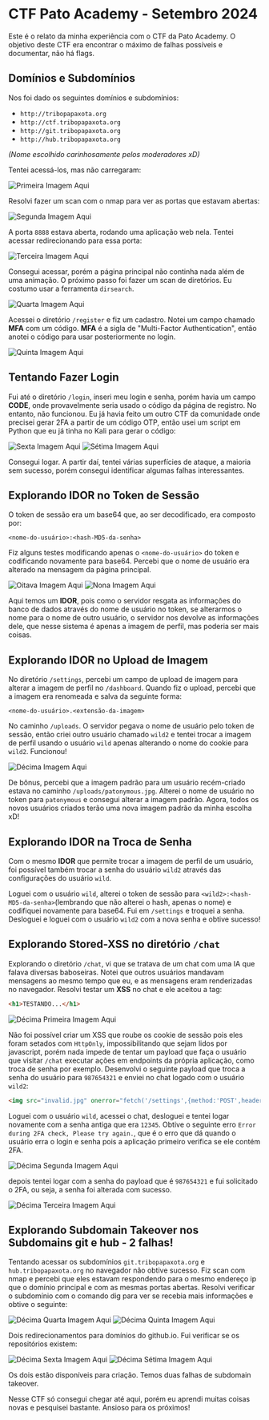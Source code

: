 # CTF Pato Academy - Setembro 2024

Este é o relato da minha experiência com o CTF da Pato Academy. O objetivo deste CTF era encontrar o máximo de falhas possíveis e documentar, não há flags.

## Domínios e Subdomínios

Nos foi dado os seguintes domínios e subdomínios:

- `http://tribopapaxota.org`
- `http://ctf.tribopapaxota.org`
- `http://git.tribopapaxota.org`
- `http://hub.tribopapaxota.org`

*(Nome escolhido carinhosamente pelos moderadores xD)*

Tentei acessá-los, mas não carregaram:

![Primeira Imagem Aqui](https://i.imgur.com/5jLf5V3.png)

Resolvi fazer um scan com o nmap para ver as portas que estavam abertas:

![Segunda Imagem Aqui](https://i.imgur.com/iK3K9Fo.png)

A porta `8888` estava aberta, rodando uma aplicação web nela. Tentei acessar redirecionando para essa porta:

![Terceira Imagem Aqui](https://i.imgur.com/5M76gUs.png)

Consegui acessar, porém a página principal não continha nada além de uma animação. O próximo passo foi fazer um scan de diretórios. Eu costumo usar a ferramenta `dirsearch`.

![Quarta Imagem Aqui](https://i.imgur.com/wotU3ox.png)

Acessei o diretório `/register` e fiz um cadastro. Notei um campo chamado **MFA** com um código. **MFA** é a sigla de "Multi-Factor Authentication", então anotei o código para usar posteriormente no login.

![Quinta Imagem Aqui](https://i.imgur.com/wDD48JB.png)

## Tentando Fazer Login

Fui até o diretório `/login`, inseri meu login e senha, porém havia um campo **CODE**, onde provavelmente seria usado o código da página de registro. No entanto, não funcionou. Eu já havia feito um outro CTF da comunidade onde precisei gerar 2FA a partir de um código OTP, então usei um script em Python que eu já tinha no Kali para gerar o código:

![Sexta Imagem Aqui](https://i.imgur.com/gt63YoX.png)
![Sétima Imagem Aqui](https://i.imgur.com/WisfjQk.png)

Consegui logar. A partir daí, tentei várias superfícies de ataque, a maioria sem sucesso, porém consegui identificar algumas falhas interessantes.

## Explorando IDOR no Token de Sessão

O token de sessão era um base64 que, ao ser decodificado, era composto por:

`<nome-do-usuário>:<hash-MD5-da-senha>`

Fiz alguns testes modificando apenas o `<nome-do-usuário>` do token e codificando novamente para base64. Percebi que o nome de usuário era alterado na mensagem da página principal.

![Oitava Imagem Aqui](https://i.imgur.com/JyFtv8S.png)
![Nona Imagem Aqui](https://i.imgur.com/Nl5LmqF.png)

Aqui temos um **IDOR**, pois como o servidor resgata as informações do banco de dados através do nome de usuário no token, se alterarmos o nome para o nome de outro usuário, o servidor nos devolve as informações dele, que nesse sistema é apenas a imagem de perfil, mas poderia ser mais coisas.

## Explorando IDOR no Upload de Imagem

No diretório `/settings`, percebi um campo de upload de imagem para alterar a imagem de perfil no `/dashboard`. Quando fiz o upload, percebi que a imagem era renomeada e salva da seguinte forma:

`<nome-do-usuário>.<extensão-da-imagem>`

No caminho `/uploads`. O servidor pegava o nome de usuário pelo token de sessão, então criei outro usuário chamado `wild2` e tentei trocar a imagem de perfil usando o usuário `wild` apenas alterando o nome do cookie para `wild2`. Funcionou!

![Décima Imagem Aqui](https://i.imgur.com/bDSIokE.png)

De bônus, percebi que a imagem padrão para um usuário recém-criado estava no caminho `/uploads/patonymous.jpg`. Alterei o nome de usuário no token para `patonymous` e consegui alterar a imagem padrão. Agora, todos os novos usuários criados terão uma nova imagem padrão da minha escolha xD!

## Explorando IDOR na Troca de Senha

Com o mesmo **IDOR** que permite trocar a imagem de perfil de um usuário, foi possível também trocar a senha do usuário `wild2` através das configurações do usuário `wild`.

Loguei com o usuário `wild`, alterei o token de sessão para `<wild2>:<hash-MD5-da-senha>`(lembrando que não alterei o hash, apenas o nome) e codifiquei novamente para base64. Fui em `/settings` e troquei a senha. Desloguei e loguei com o usuário `wild2` com a nova senha e obtive sucesso!

## Explorando Stored-XSS no diretório `/chat`

Explorando o diretório `/chat`, vi que se tratava de um chat com uma IA que falava diversas baboseiras. Notei que outros usuários mandavam mensagens ao mesmo tempo que eu, e as mensagens eram renderizadas no navegador. Resolvi testar um **XSS** no chat e ele aceitou a tag:

```html
<h1>TESTANDO...</h1>
```
![Décima Primeira Imagem Aqui](https://i.imgur.com/yt88tTn.png)

Não foi possível criar um XSS que roube os cookie de sessão pois eles foram setados com `HttpOnly`, impossibilitando que sejam lidos por javascript, porém nada impede de tentar um payload que faça o usuário que visitar `/chat` executar ações em endpoints da própria aplicação, como troca de senha por exemplo. Desenvolvi o seguinte payload que troca a senha do usuário para `987654321` e enviei no chat logado com o usuário `wild2`:

```html
<img src="invalid.jpg" onerror="fetch('/settings',{method:'POST',headers:{'Content-Type':'application/x-www-form-urlencoded'},body:new URLSearchParams({new_password:'987654321',otp_secret:'',serialized_data:{}})});">
```

Loguei com o usuário `wild`, acessei o chat, desloguei e tentei logar novamente com a senha antiga que era `12345`. Obtive o seguinte erro `Error during 2FA check, Please try again.`, que é o erro que dá quando o usuário erra o login e senha pois a aplicação primeiro verifica se ele contém 2FA.

![Décima Segunda Imagem Aqui](https://i.imgur.com/WOecLJW.png)

depois tentei logar com a senha do payload que é `987654321` e fui solicitado o 2FA, ou seja, a senha foi alterada com sucesso.

![Décima Terceira Imagem Aqui](https://i.imgur.com/osGa2CE.png)


## Explorando Subdomain Takeover nos Subdomains git e hub - 2 falhas!

Tentando acessar os subdomínios `git.tribopapaxota.org` e `hub.tribopapaxota.org` no navegador não obtive sucesso. Fiz scan com nmap e percebi que eles estavam respondendo para o mesmo endereço ip que o domínio principal e com as mesmas portas abertas. Resolvi verificar o subdomínio com o comando dig para ver se recebia mais informações e obtive o seguinte:

![Décima Quarta Imagem Aqui](https://i.imgur.com/IN5WLSo.png)
![Décima Quinta Imagem Aqui](https://i.imgur.com/DvthU5F.png)

Dois redirecionamentos para domínios do github.io. Fui verificar se os repositórios existem:

![Décima Sexta Imagem Aqui](https://i.imgur.com/xeA4XKT.png)
![Décima Sétima Imagem Aqui](https://i.imgur.com/RF9DTCI.png)

Os dois estão disponíveis para criação. Temos duas falhas de subdomain takeover.

Nesse CTF só consegui chegar até aqui, porém eu aprendi muitas coisas novas e pesquisei bastante. Ansioso para os próximos!
